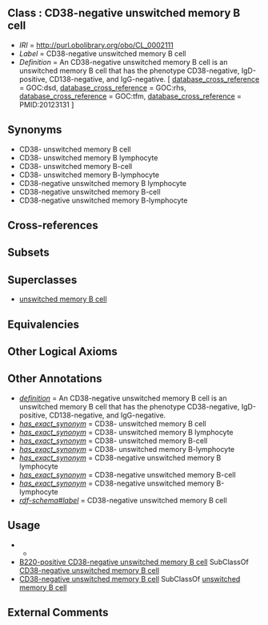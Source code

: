 
## Class : CD38-negative unswitched memory B cell

 * *IRI* = http://purl.obolibrary.org/obo/CL_0002111
 * *Label* = CD38-negative unswitched memory B cell
 * *Definition* = An CD38-negative unswitched memory B cell is an unswitched memory B cell that has the phenotype CD38-negative, IgD-positive, CD138-negative, and IgG-negative. [ [database_cross_reference](../../ef/oboInOwl#hasDbXref.md) = GOC:dsd, [database_cross_reference](../../ef/oboInOwl#hasDbXref.md) = GOC:rhs, [database_cross_reference](../../ef/oboInOwl#hasDbXref.md) = GOC:tfm, [database_cross_reference](../../ef/oboInOwl#hasDbXref.md) = PMID:20123131 ]

## Synonyms

 * CD38- unswitched memory B cell
 * CD38- unswitched memory B lymphocyte
 * CD38- unswitched memory B-cell
 * CD38- unswitched memory B-lymphocyte
 * CD38-negative unswitched memory B lymphocyte
 * CD38-negative unswitched memory B-cell
 * CD38-negative unswitched memory B-lymphocyte

## Cross-references


## Subsets


## Superclasses

 * [unswitched memory B cell](../../CL/70/CL_0000970.md)

## Equivalencies


## Other Logical Axioms


## Other Annotations

 * *[definition](../../IAO/15/IAO_0000115.md)* = An CD38-negative unswitched memory B cell is an unswitched memory B cell that has the phenotype CD38-negative, IgD-positive, CD138-negative, and IgG-negative.
 * *[has_exact_synonym](../../ym/oboInOwl#hasExactSynonym.md)* = CD38- unswitched memory B cell
 * *[has_exact_synonym](../../ym/oboInOwl#hasExactSynonym.md)* = CD38- unswitched memory B lymphocyte
 * *[has_exact_synonym](../../ym/oboInOwl#hasExactSynonym.md)* = CD38- unswitched memory B-cell
 * *[has_exact_synonym](../../ym/oboInOwl#hasExactSynonym.md)* = CD38- unswitched memory B-lymphocyte
 * *[has_exact_synonym](../../ym/oboInOwl#hasExactSynonym.md)* = CD38-negative unswitched memory B lymphocyte
 * *[has_exact_synonym](../../ym/oboInOwl#hasExactSynonym.md)* = CD38-negative unswitched memory B-cell
 * *[has_exact_synonym](../../ym/oboInOwl#hasExactSynonym.md)* = CD38-negative unswitched memory B-lymphocyte
 * *[rdf-schema#label](../../el/rdf-schema#label.md)* = CD38-negative unswitched memory B cell

## Usage

 * -
 * [B220-positive CD38-negative unswitched memory B cell](../../CL/12/CL_0002112.md) SubClassOf [CD38-negative unswitched memory B cell](../../CL/11/CL_0002111.md)
 * [CD38-negative unswitched memory B cell](../../CL/11/CL_0002111.md) SubClassOf [unswitched memory B cell](../../CL/70/CL_0000970.md)

## External Comments

